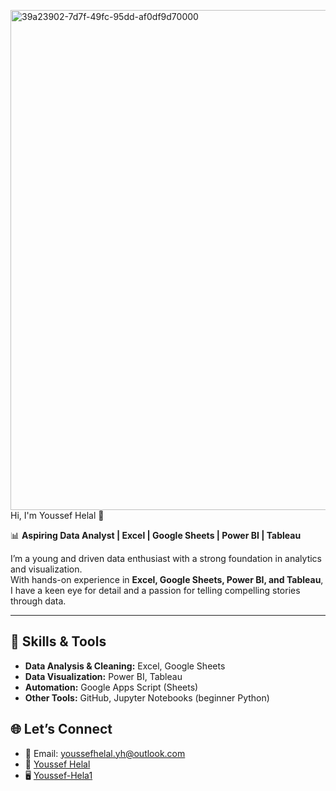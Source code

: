 <img width="1500" height="800" alt="39a23902-7d7f-49fc-95dd-af0df9d70000" src="https://github.com/user-attachments/assets/9bb717fc-2efc-4b8b-ac4b-43cb6e5f7f1b" />Hi, I'm Youssef Helal 👋 


📊 **Aspiring Data Analyst | Excel | Google Sheets | Power BI | Tableau**  

I’m a young and driven data enthusiast with a strong foundation in analytics and visualization.  
With hands-on experience in **Excel, Google Sheets, Power BI, and Tableau**, I have a keen eye for detail and a passion for telling compelling stories through data.  

---

## 🔧 Skills & Tools
- **Data Analysis & Cleaning:** Excel, Google Sheets  
- **Data Visualization:** Power BI, Tableau  
- **Automation:** Google Apps Script (Sheets)  
- **Other Tools:** GitHub, Jupyter Notebooks (beginner Python)

 ## 🌐 Let’s Connect  
- 📧 Email: youssefhelal.yh@outlook.com 
- 💼 [Youssef Helal](https://www.linkedin.com/in/youssef-helal-yh/)
- 🖥️ [Youssef-Hela1](https://github.com/Youssef-Hela1)  
